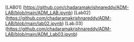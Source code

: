 [LAB01] (https://github.com/chadaramakrishnareddy/ADM-LAB/blob/main/ADM_LAB.ipynb)
[Lab02] (https://github.com/chadaramakrishnareddy/ADM-LAB/blob/main/lab02.ipynb)
[Lab.03] (https://github.com/chadaramakrishnareddy/ADM-LAB/blob/main/ADM_Lab03.ipynb)

